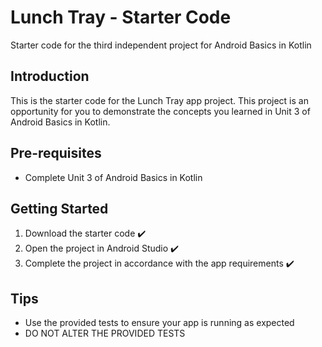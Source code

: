Lunch Tray - Starter Code
==================================

Starter code for the third independent project for Android Basics in Kotlin

Introduction
------------

This is the starter code for the Lunch Tray app project. This project is an opportunity for you to
demonstrate the concepts you learned in Unit 3 of Android Basics in Kotlin.

Pre-requisites
--------------

- Complete Unit 3 of Android Basics in Kotlin

Getting Started
---------------

1. Download the starter code :heavy_check_mark: 
2. Open the project in Android Studio :heavy_check_mark: 
3. Complete the project in accordance with the app requirements :heavy_check_mark: 

Tips
----

- Use the provided tests to ensure your app is running as expected
- DO NOT ALTER THE PROVIDED TESTS
